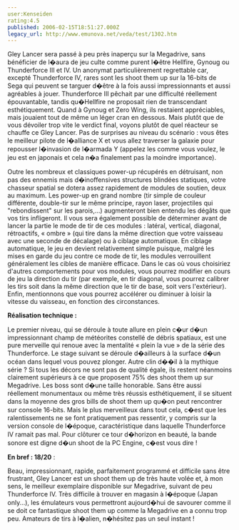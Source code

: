 ```yaml
---
user:Kenseiden
rating:4.5
published: 2006-02-15T18:51:27.000Z
legacy_url: http://www.emunova.net/veda/test/1302.htm
---
```

Gley Lancer sera passé à peu près inaperçu sur la Megadrive, sans bénéficier de l�aura de jeu culte comme purent l�être Hellfire, Gynoug ou Thunderforce III et IV. Un anonymat particulièrement regrettable car, excepté Thunderforce IV, rares sont les shoot them up sur la 16-bits de Sega qui peuvent se targuer d�être à la fois aussi impressionnants et aussi agréables à jouer. Thunderforce III pêchait par une difficulté réellement épouvantable, tandis qu�Hellfire ne proposait rien de transcendant esthétiquement. Quand à Gynoug et Zero Wing, ils restaient appréciables, mais jouaient tout de même un léger cran en dessous. Mais plutôt que de vous dévoiler trop vite le verdict final, voyons plutôt de quel réacteur se chauffe ce Gley Lancer. Pas de surprises au niveau du scénario : vous êtes le meilleur pilote de l�alliance X et vous allez traverser la galaxie pour repousser l�invasion de l�armada Y (appelez les comme vous voulez, le jeu est en japonais et cela n�a finalement pas la moindre importance).   

  

Outre les nombreux et classiques power-up récupérés en détruisant, non pas des ennemis mais d�inoffensives structures blindées statiques, votre chasseur spatial se dotera assez rapidement de modules de soutien, deux au maximum. Les power-up en grand nombre (tir simple de couleur différente, double-tir sur le même principe, rayon laser, projectiles qui "rebondissent" sur les parois,...) augmenteront bien entendu les dégâts que vos tirs infligeront. Il vous sera également possible de déterminer avant de lancer la partie le mode de tir de ces modules : latéral, vertical, diagonal, rétroactifs, « ombre » (qui tire dans la même direction que votre vaisseau avec une seconde de décalage) ou à ciblage automatique. En ciblage automatique, le jeu en devient relativement simple puisque, malgré les mises en garde du jeu contre ce mode de tir, les modules verrouillent généralement les cibles de manière efficace. Dans le cas où vous choisiriez d'autres comportements pour vos modules, vous pourrez modifier en cours de jeu la direction du tir (par exemple, en tir diagonal, vous pourrez calibrer les tirs soit dans la même direction que le tir de base, soit vers l'extérieur). Enfin, mentionnons que vous pourrez accélérer ou diminuer à loisir la vitesse du vaisseau, en fonction des circonstances.   

  

**Réalisation technique :**   

Le premier niveau, qui se déroule à toute allure en plein c�ur d�un impressionnant champ de météorites constellé de débris spatiaux, est une pure merveille qui renoue avec la mentalité « plein la vue » de la série des Thunderforce. Le stage suivant se déroule d�ailleurs à la surface d�un océan dans lequel vous pouvez plonger. Autre clin d��il à la mythique série ? Si tous les décors ne sont pas de qualité égale, ils restent néanmoins clairement supérieurs à ce que proposent 75% des shoot them up sur Megadrive. Les boss sont d�une taille honorable. Sans être aussi réellement monumentaux ou même très réussis esthétiquement, il se situent dans la moyenne des gros bills de shoot them up qu�on peut rencontrer sur console 16-bits. Mais le plus merveilleux dans tout cela, c�est que les ralentissements ne se font pratiquement pas ressentir, y compris sur la version console de l�époque, caractéristique dans laquelle Thunderforce IV ramait pas mal. Pour clôturer ce tour d�horizon en beauté, la bande sonore est digne d�un shoot de la PC Engine, c�est vous dire !  

  

**En bref : 18/20** :  

Beau, impressionnant, rapide, parfaitement programmé et difficile sans être frustrant, Gley Lancer est un shoot them up de très haute volée et, à mon sens, le meilleur exemplaire disponible sur Megadrive, suivant de peu Thunderforce IV. Très difficile à trouver en magasin à l�époque (Japan only...), les émulateurs vous permettront aujourd�hui de savourer comme il se doit ce fantastique shoot them up comme la Megadrive en a connu trop peu. Amateurs de tirs à l�alien, n�hésitez pas un seul instant !